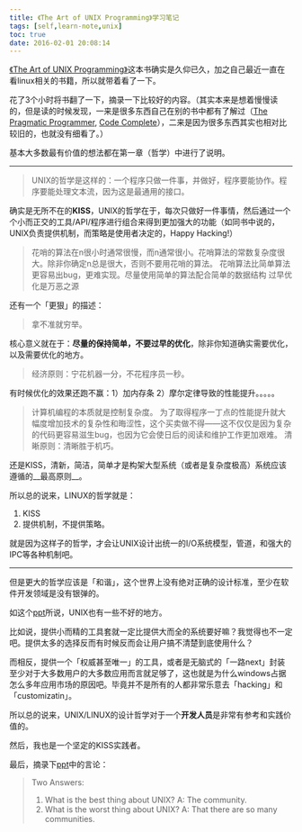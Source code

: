 ```yaml
---
title: 《The Art of UNIX Programming》学习笔记
tags: [self,learn-note,unix]
toc: true
date: 2016-02-01 20:08:14
---
```


[《The Art of UNIX Programming》](http://book.douban.com/subject/5387401/)这本书确实是久仰已久，加之自己最近一直在看linux相关的书籍，所以就带着看了一下。

花了3个小时将书翻了一下，摘录一下比较好的内容。（其实本来是想着慢慢读的，但是读的时候发现，一来是很多东西自己在别的书中都有了解过（[The Pragmatic Programmer](http://book.douban.com/subject/1417047/), [Code Complete](http://book.douban.com/subject/1432042/)），二来是因为很多东西其实也相对比较旧的，也就没有细看了。）

<!--more-->

基本大多数最有价值的想法都在第一章（哲学）中进行了说明。

---

> UNIX的哲学是这样的：一个程序只做一件事，并做好，程序要能协作。程序要能处理文本流，因为这是最通用的接口。

确实是无所不在的**KISS**，UNIX的哲学在于，每次只做好一件事情，然后通过一个个小而正交的工具/API/程序进行组合来得到更加强大的功能（如同书中说的，UNIX负责提供机制，而策略是使用者决定的，Happy Hacking!）

> 花哨的算法在n很小时通常很慢，而n通常很小。花哨算法的常数复杂度很大。除非你确定n总是很大，否则不要用花哨的算法。
> 花哨算法比简单算法更容易出bug，更难实现。尽量使用简单的算法配合简单的数据结构
> 过早优化是万恶之源

还有一个「更狠」的描述：

> 拿不准就穷举。

核心意义就在于：**尽量的保持简单，不要过早的优化**，除非你知道确实需要优化，以及需要优化的地方。

> 经济原则：宁花机器一分，不花程序员一秒。

有时候优化的效果还跑不赢：1）加内存条 2）摩尔定律导致的性能提升。。。。。

> 计算机编程的本质就是控制复杂度。
> 为了取得程序一丁点的性能提升就大幅度增加技术的复杂性和晦涩性，这个买卖做不得——这不仅仅是因为复杂的代码更容易滋生bug，也因为它会使日后的阅读和维护工作更加艰难。
> 清晰原则：清晰胜于机巧。

还是KISS，清新，简洁，简单才是构架大型系统（或者是复杂度极高）系统应该遵循的__最高原则__。

所以总的说来，LINUX的哲学就是：

1. KISS
2. 提供机制，不提供策略。

就是因为这样子的哲学，才会让UNIX设计出统一的I/O系统模型，管道，和强大的IPC等各种机制吧。

---

但是更大的哲学应该是「和谐」，这个世界上没有绝对正确的设计标准，至少在软件开发领域是没有银弹的。

如这个[ppt](http://herpolhode.com/rob/ugly.pdf)所说，UNIX也有一些不好的地方。

比如说，提供小而精的工具套就一定比提供大而全的系统要好嘛？我觉得也不一定吧。提供太多的选择反而有时候反而会让用户搞不清楚到底使用什么？

而相反，提供一个「权威甚至唯一」的工具，或者是无脑式的「一路next」封装至少对于大多数用户的大多数应用而言就足够了，这也就是为什么windows占据怎么多年应用市场的原因吧。毕竟并不是所有的人都非常乐意去「hacking」和「customizatin」。

所以总的说来，UNIX/LINUX的设计哲学对于一个**开发人员**是非常有参考和实践价值的。

然后，我也是一个坚定的KISS实践者。

最后，摘录下[ppt](http://herpolhode.com/rob/ugly.pdf)中的言论：

> Two Answers:
>1. What is the best thing about UNIX?
>A: The community.
>2. What is the worst thing about UNIX?
>A: That there are so many communities.


